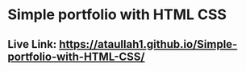 # Simple portfolio with HTML CSS

## Live Link: https://ataullah1.github.io/Simple-portfolio-with-HTML-CSS/
